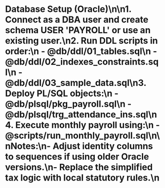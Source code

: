 # Database Setup (Oracle)\n\n1. Connect as a DBA user and create schema USER 'PAYROLL' or use an existing user.\n2. Run DDL scripts in order:\n   - @db/ddl/01_tables.sql\n   - @db/ddl/02_indexes_constraints.sql\n   - @db/ddl/03_sample_data.sql\n3. Deploy PL/SQL objects:\n   - @db/plsql/pkg_payroll.sql\n   - @db/plsql/trg_attendance_ins.sql\n4. Execute monthly payroll using:\n   - @scripts/run_monthly_payroll.sql\n\nNotes:\n- Adjust identity columns to sequences if using older Oracle versions.\n- Replace the simplified tax logic with local statutory rules.\n